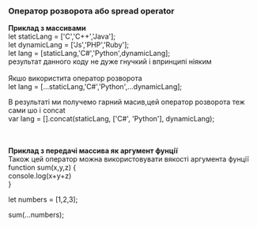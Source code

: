 <h3><b>Оператор розворота або spread operator</b></h3>
<b>Приклад з массивами</b><br>
let staticLang = ['C','C++','Java'];<br>
let dynamicLang = ['Js','PHP','Ruby'];<br>
let lang = [staticLang,'C#','Python',dynamicLang];<br>
результат данного коду не дуже гнучкий і впринципі ніяким<br><br>
Якшо використита оператор розворота<br>
let lang = [...staticLang,'C#','Python',...dynamicLang];<br>

В результаті ми получемо гарний масив,цей оператор розворота теж сами шо і concat<br>
 var lang = [].concat(staticLang, ['C#', 'Python'], dynamicLang);<br><br><br>

<b>Приклад з передачі массива як аргумент фунції</b><br>
Також цей оператор можна використовувати вякості аргумента фунції 
function sum(x,y,z) {<br>
    console.log(x+y+z)<br>
}<br>

let numbers = [1,2,3];<br>

sum(...numbers);